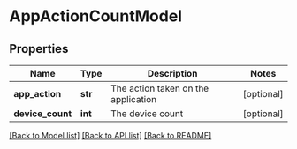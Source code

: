 # AppActionCountModel

## Properties
Name | Type | Description | Notes
------------ | ------------- | ------------- | -------------
**app_action** | **str** | The action taken on the application | [optional] 
**device_count** | **int** | The device count | [optional] 

[[Back to Model list]](../README.md#documentation-for-models) [[Back to API list]](../README.md#documentation-for-api-endpoints) [[Back to README]](../README.md)


